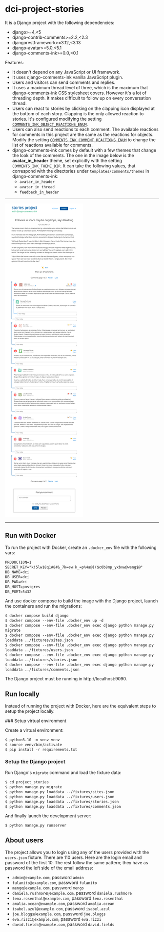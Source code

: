 # dci-project-stories

It is a Django project with the following dependencies:
 * django>=4,<5
 * django-contrib-comments>=2.2,<2.3
 * djangorestframework>=3.12,<3.13
 * django-avatar>=5.0,<5.1
 * django-comments-ink>=0.0,<0.1

Features:
 * It doesn't depend on any JavaScript or UI framework.
 * It uses django-comments-ink vanilla JavaScript plugin.
 * Users and visitors can send comments and replies.
 * It uses a maximum thread level of three, which is the maximum that django-comments-ink CSS stylesheet covers. However it's a lot of threading depth. It makes difficult to follow up on every conversation thread.
 * Users can react to stories by clicking on the clapping icon displayed at the bottom of each story. Clapping is the only allowed reaction to stories. It's configured modifying the setting [`COMMENTS_INK_OBJECT_REACTIONS_ENUM`](https://github.com/comments-ink/django-comments-ink/blob/0abfbee5e02a8886f646d4bd39b3e4d89e699823/django_comments_ink/conf/defaults.py#L38).
 * Users can also send reactions to each comment. The available reactions for comments in this project are the same as the reactions for objects. Modify the setting [`COMMENTS_INK_COMMENT_REACTIONS_ENUM`](https://github.com/comments-ink/django-comments-ink/blob/0abfbee5e02a8886f646d4bd39b3e4d89e699823/django_comments_ink/conf/defaults.py#L35) to change the list of reactions available for comments.
 * django-comments-ink comes by default with a few themes that change the look of the comments. The one in the image below is the **avatar_in_header** theme, set explicitly with the setting `COMMENTS_INK_THEME_DIR`. It can take the following values, that correspond with the directories under `templates/comments/themes` in django-comments-ink:
   * `avatar_in_header`
   * `avatar_in_thread`
   * `feedback_in_header`


<p align="center"><hr /><img src="cover.png"><hr /></p>

## Run with Docker

To run the project with Docker, create an `.docker_env` file with the following vars:

    PRODUCTION=1
    SECRET_KEY="k!5lw18q1#8#&_7k=ew!k_=p%4a@)($c0b8mp_yxbvw@weng$@"
    DB_NAME=dci
    DB_USER=dci
    DB_PWD=dci
    DB_HOST=postgres
    DB_PORT=5432

And use docker compose to build the image with the Django project, launch the containers and run the migrations:

    $ docker compose build django
    $ docker compose --env-file .docker_env up -d
    $ docker compose --env-file .docker_env exec django python manage.py migrate
    $ docker compose --env-file .docker_env exec django python manage.py loaddata ../fixtures/sites.json
    $ docker compose --env-file .docker_env exec django python manage.py loaddata ../fixtures/users.json
    $ docker compose --env-file .docker_env exec django python manage.py loaddata ../fixtures/stories.json
    $ docker compose --env-file .docker_env exec django python manage.py loaddata ../fixtures/comments.json

The Django project must be running in http://localhost:9090.

## Run locally

Instead of running the project with Docker, here are the equivalent steps to setup the project locally.

### Setup virtual environment

Create a virtual environment:

    $ python3.10 -m venv venv
    $ source venv/bin/activate
    $ pip install -r requirements.txt

### Setup the Django project

Run Django's `migrate` command and load the fixture data:

    $ cd project_stories
    $ python manage.py migrate
    $ python manage.py loaddata ../fixtures/sites.json
    $ python manage.py loaddata ../fixtures/users.json
    $ python manage.py loaddata ../fixtures/stories.json
    $ python manage.py loaddata ../fixtures/comments.json

And finally launch the development server:

    $ python manage.py runserver

## About users

The project allows you to login using any of the users provided with the `users.json` fixture. There are 110 users. Here are the login email and password of the first 10. The rest follow the same pattern; they have as password the left side of the email address:

 * `admin@example.com`, password `admin`
 * `fulanito@example.com`, password `fulanito`
 * `mengo@example.com`, password `mengo`
 * `daniela.rushmore@example.com`, password `daniela.rushmore`
 * `lena.rosenthal@example.com`, password `lena.rosenthal`
 * `amalia.ocean@example.com`, password `amalia.ocean`
 * `isabel.azul@example.com`, password `isabel.azul`
 * `joe.bloggs@example.com`, password `joe.bloggs`
 * `eva.rizzi@example.com`, password `eva.rizzi`
 * `david.fields@example.com`, password `david.fields`
